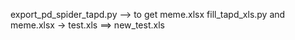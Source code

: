 export_pd_spider_tapd.py --> to get meme.xlsx
fill_tapd_xls.py and meme.xlsx -> test.xls ==> new_test.xls
